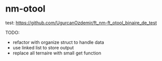 # nm-otool

test: https://github.com/UgurcanOzdemir/ft_nm-ft_otool_binaire_de_test

TODO:
- refactor with organize struct to handle data
- use linked list to store output
- replace all ternaire with small get function
